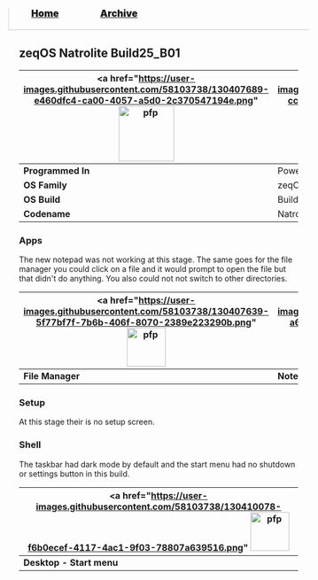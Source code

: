 <blockquote style="background: #0000;border-bottom: 1px solid #B2D2E1;height: 30px;margin: 0 -20px 20px;padding: 0px 20px 9px 40px;">
  <p style=""><a href="https://hexa-one.github.io/pptos-wiki/" style="font-size: 17px;font-weight: 900;font-style: normal;text-shadow: rgba(255,255,255,0.9) 0 1px 0;">Home</a>&nbsp;&nbsp;&nbsp;&nbsp;&nbsp;&nbsp;&nbsp;&nbsp;&nbsp;&nbsp;&nbsp;&nbsp;&nbsp;&nbsp;&nbsp;&nbsp;&nbsp;&nbsp;
    <a href="https://hexa-one.github.io/pptos-wiki/archive/" style="font-size: 17px;font-weight: 900;font-style: normal;text-shadow: rgba(255,255,255,0.9) 0 1px 0;">Archive</a>
  </p>
</blockquote>

## zeqOS Natrolite Build25_B01

| <a href="https://user-images.githubusercontent.com/58103738/130407689-e460dfc4-ca00-4057-a5d0-2c370547194e.png" <img height="100" alt="pfp" src="https://user-images.githubusercontent.com/58103738/130407689-e460dfc4-ca00-4057-a5d0-2c370547194e.png" /></a>| <a href="https://user-images.githubusercontent.com/58103738/130409471-cc288220-637b-4b3d-a172-f1876567bac6.png" <img height="100" alt="pfp" src="https://user-images.githubusercontent.com/58103738/130409471-cc288220-637b-4b3d-a172-f1876567bac6.png" /></a>|
| ------------------------- | ----------------------------- |
| **Programmed In**         | PowerPoint VBA                |
| **OS Family**             | zeqOS Natrolite               |
| **OS Build**              | Build25_B01                   |
| **Codename**              | Natrolite                     |

### Apps

The new notepad was not working at this stage. The same goes for the file manager you could click on a file and it would prompt to open the file but that didn't do anything. You also could not not switch to other directories.

| <a href="https://user-images.githubusercontent.com/58103738/130407639-5f77bf7f-7b6b-406f-8070-2389e223290b.png" <img height="70" alt="pfp" src="https://user-images.githubusercontent.com/58103738/130407639-5f77bf7f-7b6b-406f-8070-2389e223290b.png" /></a> | <a href="https://user-images.githubusercontent.com/58103738/130408005-a67111a9-5adf-46a7-bc6b-024df3a6a678.png" <img height="70" alt="pfp" src="https://user-images.githubusercontent.com/58103738/130408005-a67111a9-5adf-46a7-bc6b-024df3a6a678.png" /></a> |
| - | - |
| **File Manager** | **Notepad** |

### Setup

At this stage their is no setup screen.

### Shell

The taskbar had dark mode by default and the start menu had no shutdown or settings button in this build.

| <a href="https://user-images.githubusercontent.com/58103738/130410078-f6b0ecef-4117-4ac1-9f03-78807a639516.png" <img height="70" alt="pfp" src="https://user-images.githubusercontent.com/58103738/130410078-f6b0ecef-4117-4ac1-9f03-78807a639516.png" /></a> |
| - |
| **Desktop - Start menu** |
